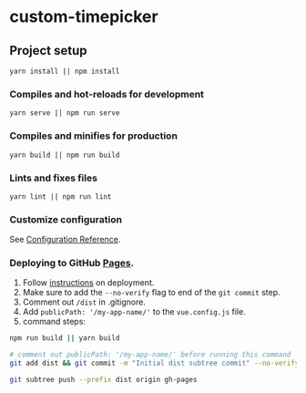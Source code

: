 # custom-timepicker

## Project setup

```
yarn install || npm install
```

### Compiles and hot-reloads for development

```
yarn serve || npm run serve
```

### Compiles and minifies for production

```
yarn build || npm run build
```

### Lints and fixes files

```
yarn lint || npm run lint
```

### Customize configuration

See [Configuration Reference](https://cli.vuejs.org/config/).

### Deploying to GitHub [Pages](https://nickanderson038.github.io/custom-timepicker/).

1. Follow <a href="https://medium.com/@Roli_Dori/deploy-vue-cli-3-project-to-github-pages-ebeda0705fbd" target="_blank">instructions</a> on deployment.
2. Make sure to add the `--no-verify` flag to end of the `git commit` step.
3. Comment out `/dist` in .gitignore.
4. Add `publicPath: '/my-app-name/'` to the `vue.config.js` file.
5. command steps:

```bash
npm run build || yarn build

# comment out publicPath: '/my-app-name/' before running this command
git add dist && git commit -m "Initial dist subtree commit" --no-verify

git subtree push --prefix dist origin gh-pages
```

#
